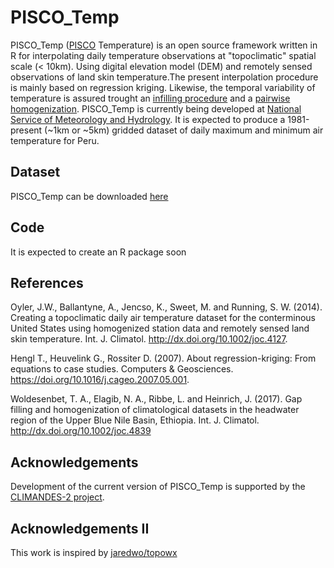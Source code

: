# PISCO_Temp
PISCO_Temp ([PISCO](http://ons.snirh.gob.pe/Peru/maproom/Monitoring/Meteorological/PISCO_reporte.pdf) Temperature) is an open source framework written in R for interpolating daily temperature observations at "topoclimatic" spatial scale (< 10km). Using digital elevation model (DEM) and remotely sensed observations of land skin temperature.The present interpolation procedure is mainly based on regression kriging. Likewise, the temporal variability of temperature is assured trought an [infilling procedure](https://link.springer.com/article/10.1007/s00704-017-2082-0) and a [pairwise homogenization](https://cran.r-project.org/web/packages/snht/snht.pdf). PISCO_Temp is currently being developed at [National Service of Meteorology and Hydrology](http://www.senamhi.gob.pe/). It is expected to produce a 1981-present (~1km or ~5km) gridded dataset of daily maximum and minimum air temperature for Peru.

## Dataset
PISCO_Temp can be downloaded [here](https://drive.google.com/open?id=1eGqhmJXBJfFSzUFz2RVqtbKIlOphpkcs)

## Code 
It is expected to create an R package soon

## References

Oyler, J.W., Ballantyne, A., Jencso, K., Sweet, M. and Running, S. W. (2014). Creating a topoclimatic daily air temperature dataset for the conterminous United States using homogenized station data and remotely sensed land skin temperature. Int. J. Climatol. http://dx.doi.org/10.1002/joc.4127.

Hengl T., Heuvelink G., Rossiter D. (2007). About regression-kriging: From equations to case studies. Computers & Geosciences. https://doi.org/10.1016/j.cageo.2007.05.001.

Woldesenbet, T. A., Elagib, N. A., Ribbe, L. and Heinrich, J. (2017). Gap filling and homogenization of climatological datasets in the headwater region of the Upper Blue Nile Basin, Ethiopia. Int. J. Climatol. http://dx.doi.org/10.1002/joc.4839

## Acknowledgements

Development of the current version of PISCO_Temp is supported by the [CLIMANDES-2 project](http://www.senamhi.gob.pe/climandes/).

## Acknowledgements II

This work is inspired by [jaredwo/topowx](https://github.com/jaredwo/topowx)
